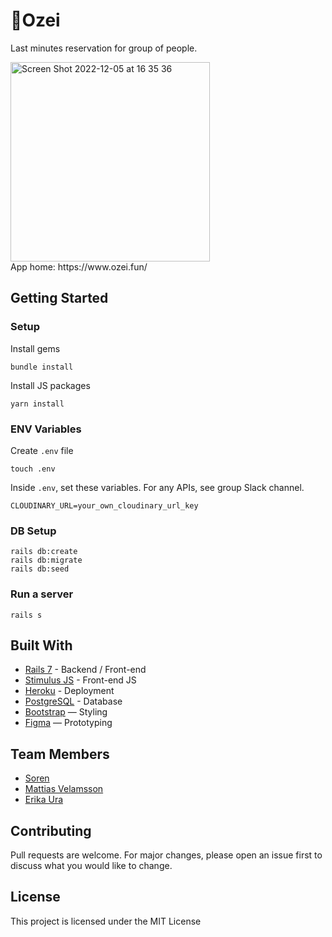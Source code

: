 # 🍺Ozei

Last minutes reservation for group of people.

<img width="319" alt="Screen Shot 2022-12-05 at 16 35 36" src="https://user-images.githubusercontent.com/88379080/205579823-d32c2192-bcbe-4c0a-a41a-36008b7e9597.png">

<br>
App home: https://www.ozei.fun/
   

## Getting Started
### Setup

Install gems
```
bundle install
```
Install JS packages
```
yarn install
```

### ENV Variables
Create `.env` file
```
touch .env
```
Inside `.env`, set these variables. For any APIs, see group Slack channel.
```
CLOUDINARY_URL=your_own_cloudinary_url_key
```

### DB Setup
```
rails db:create
rails db:migrate
rails db:seed
```

### Run a server
```
rails s
```

## Built With
- [Rails 7](https://guides.rubyonrails.org/) - Backend / Front-end
- [Stimulus JS](https://stimulus.hotwired.dev/) - Front-end JS
- [Heroku](https://heroku.com/) - Deployment
- [PostgreSQL](https://www.postgresql.org/) - Database
- [Bootstrap](https://getbootstrap.com/) — Styling
- [Figma](https://www.figma.com) — Prototyping

## Team Members
- [Soren](https://github.com/sumstot)
- [Mattias Velamsson](https://github.com/smackdh)
- [Erika Ura](https://github.com/ErikaUra)

## Contributing
Pull requests are welcome. For major changes, please open an issue first to discuss what you would like to change.

## License
This project is licensed under the MIT License
